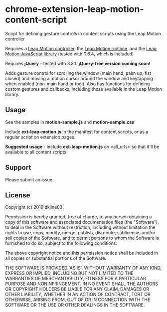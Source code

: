 # chrome-extension-leap-motion-content-script

Script for defining gesture controls in content scripts using the Leap Motion controller

Requires a [Leap Motion controller](https://www.leapmotion.com/), the [Leap Motion runtime](https://www.leapmotion.com/setup/), and the [Leap Motion JavaScript library](https://developer-archive.leapmotion.com/javascript) (tested with 0.6.4, which is included)

Requires **jQuery** - tested with 3.3.1. **jQuery-free version coming soon!**

Adds gesture control for scrolling the window (main hand, palm up, fist closed) and moving a motion cursor around the window and keytapping when enabled (non-main hand or tool). Also has functions for defining custom gestures and callbacks, including those available in the Leap Motion library.


## Usage

See the samples in **motion-sample.js** and **motion-sample.css**

Include **ext-leap-motion.js** in the manifest for content scripts, or as a regular script on extension pages.

**Suggested usage** - include **ext-leap-motion.js** on <all_urls> so that it'll be available to all content scripts


## Support

Please submit an issue.


## License

Copyright (c) 2019 dkline03

Permission is hereby granted, free of charge, to any person obtaining a copy of this software and associated documentation files (the "Software"), to deal in the Software without restriction, including without limitation the rights to use, copy, modify, merge, publish, distribute, sublicense, and/or sell copies of the Software, and to permit persons to whom the Software is furnished to do so, subject to the following conditions:

The above copyright notice and this permission notice shall be included in all copies or substantial portions of the Software.

THE SOFTWARE IS PROVIDED 'AS IS', WITHOUT WARRANTY OF ANY KIND, EXPRESS OR IMPLIED, INCLUDING BUT NOT LIMITED TO THE WARRANTIES OF MERCHANTABILITY, FITNESS FOR A PARTICULAR PURPOSE AND NONINFRINGEMENT. IN NO EVENT SHALL THE AUTHORS OR COPYRIGHT HOLDERS BE LIABLE FOR ANY CLAIM, DAMAGES OR OTHER LIABILITY, WHETHER IN AN ACTION OF CONTRACT, TORT OR OTHERWISE, ARISING FROM, OUT OF OR IN CONNECTION WITH THE SOFTWARE OR THE USE OR OTHER DEALINGS IN THE SOFTWARE.
